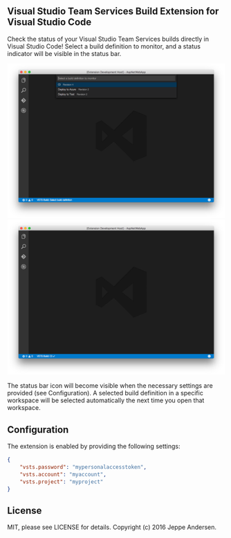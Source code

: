 ## Visual Studio Team Services Build Extension for Visual Studio Code
Check the status of your Visual Studio Team Services builds directly in Visual Studio Code!
Select a build definition to monitor, and a status indicator will be visible in the status bar.

![Screenshot-1](assets/vscode-selection.png)
![Screenshot-2](assets/vscode-status.png)

The status bar icon will become visible when the necessary settings are provided (see Configuration).
A selected build definition in a specific workspace will be selected automatically the next time you open that workspace.

## Configuration
The extension is enabled by providing the following settings:

```json
{
    "vsts.password": "mypersonalaccesstoken",
    "vsts.account": "myaccount",
    "vsts.project": "myproject"
}
```

## License
MIT, please see LICENSE for details. Copyright (c) 2016 Jeppe Andersen.